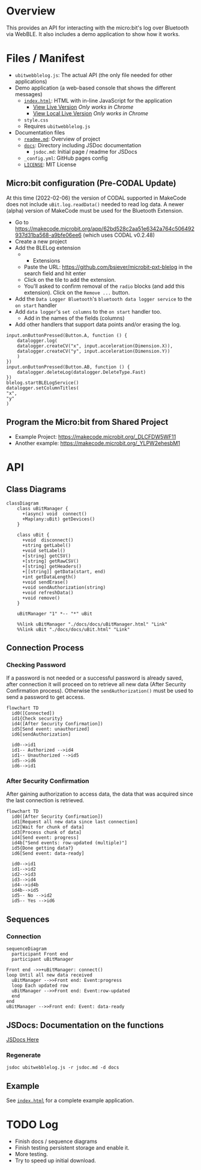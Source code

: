 
# Overview

This provides an API for interacting with the micro:bit's log over Bluetooth via WebBLE.  It also includes a demo application to show how it works.

# Files / Manifest

* `ubitwebblelog.js`: The actual API (the only file needed for other applications)
* Demo application (a web-based console that shows the different messages)
  * [`index.html`](https://github.com/bsiever/microbit-webblelog/blob/master/index.html):  HTML with in-line JavaScript for the application
    * [View Live Version](https://bsiever.github.io/microbit-webblelog/) *Only works in Chrome*
    * [View Local Live Version](./index.html) *Only works in Chrome*
  * `style.css`
  * Requires `ubitwebblelog.js`
* Documentation files
  * [`readme.md`](https://github.com/bsiever/microbit-webblelog/blob/master/readme.md): Overview of project
  * [`docs`](https://bsiever.github.io/microbit-webblelog/docs/): Directory including JSDoc documentation
    * `jsdoc.md`: Initial page / readme for JSDocs
  * `_config.yml`: GitHub pages config
  * [`LICENSE`](./LICENSE): MIT License

## Micro:bit configuration (Pre-CODAL Update)

At this time (2022-02-06) the version of CODAL supported in MakeCode does not include `uBit.log.readData()` needed to read log data.  A newer (alpha) version of MakeCode must be used for the Bluetooth Extension.

* Go to https://makecode.microbit.org/app/62bd528c2aa51e6342a764c506492937d31ba568-a9bfe06ee6 (which uses CODAL v0.2.48)
* Create a new project
* Add the BLELog extension
  * + Extensions
  * Paste the URL: https://github.com/bsiever/microbit-pxt-blelog in the search field and hit enter
  * Click on the tile to add the extension.
  * You'll asked to confirm removal of the `radio` blocks (and add this extension).  Click on the `Remove ...` button.
* Add the `Data Logger Bluetooth`'s `bluetooth data logger service` to the `on start` handler
* Add `data logger`'s `set columns` to the `on start` handler too.  
  * Add in the names of the fields (columns) 
* Add other handlers that support data points and/or erasing the log. 

```
input.onButtonPressed(Button.A, function () {
    datalogger.log(
    datalogger.createCV("x", input.acceleration(Dimension.X)),
    datalogger.createCV("y", input.acceleration(Dimension.Y))
    )
})
input.onButtonPressed(Button.AB, function () {
    datalogger.deleteLog(datalogger.DeleteType.Fast)
})
blelog.startBLELogService()
datalogger.setColumnTitles(
"x",
"y"
)
```

## Program the Micro:bit from Shared Project

* Example Project: https://makecode.microbit.org/_DLCFDW5WF11
* Another example: https://makecode.microbit.org/_YLPW2ehesbM1


# API



## Class Diagrams

```mermaid
classDiagram
    class uBitManager {
      +(async) void  connect()
      +Map(any:uBit) getDevices() 
    }

    class uBit {
      +void  disconnect()
      +string getLabel()
      +void setLabel()
      +[string] getCSV()
      +[string] getRawCSV()
      +[string] getHeaders()
      +[[string]] getData(start, end)
      +int getDataLength()
      +void sendErase()
      +void sendAuthorization(string)
      +void refreshData()
      +void remove()
    }

    uBitManager "1" *-- "*" uBit

    %%link uBitManager "./docs/docs/uBitManager.html" "Link"
    %%link uBit "./docs/docs/uBit.html" "Link"
```

## Connection Process

### Checking Password

If a password is not needed or a successful password is already saved, after connection it will proceed on to retrieve all new data (After Security Confirmation process).  Otherwise the `sendAuthorization()` must be used to send a password to get access.

```mermaid
flowchart TD
  id0([Connected])
  id1{Check security}
  id4([After Security Confirmation])
  id5[Send event: unauthorized]
  id6[sendAuthorization]

  id0-->id1
  id1-- Authorized -->id4
  id1-- Unauthorized -->id5
  id5-->id6
  id6-->id1
```

### After Security Confirmation

After gaining authorization to access data, the data that was acquired since the last connection is retrieved. 

```mermaid
flowchart TD
  id0([After Security Confirmation])
  id1[Request all new data since last connection]
  id2[Wait for chunk of data]
  id3[Process chunk of data]
  id4[Send event: progress]
  id4b["Send events: row-updated (multiple)"]
  id5{Done getting data?}
  id6[Send event: data-ready]

  id0-->id1
  id1-->id2
  id2-->id3
  id3-->id4
  id4-->id4b
  id4b-->id5
  id5-- No -->id2
  id5-- Yes -->id6
```

## Sequences

### Connection 

```mermaid
sequenceDiagram
  participant Front end
  participant uBitManager 

Front end ->>+uBitManager: connect()
loop Until all new data received
  uBitManager -->>Front end: Event:progress
  loop Each updated row
  uBitManager -->>Front end: Event:row-updated
  end
end
uBitManager -->>Front end: Event: data-ready
```

## JSDocs: Documentation on the functions

[JSDocs Here](https://bsiever.github.io/microbit-webblelog/docs/index.html)

### Regenerate

```
jsdoc ubitwebblelog.js -r jsdoc.md -d docs
```

## Example

See [`index.html`](./index.html) for a complete example application.

# TODO Log

* Finish docs / sequence diagrams
* Finish testing persistent storage and enable it.
* More testing.
* Try to speed up initial download.

